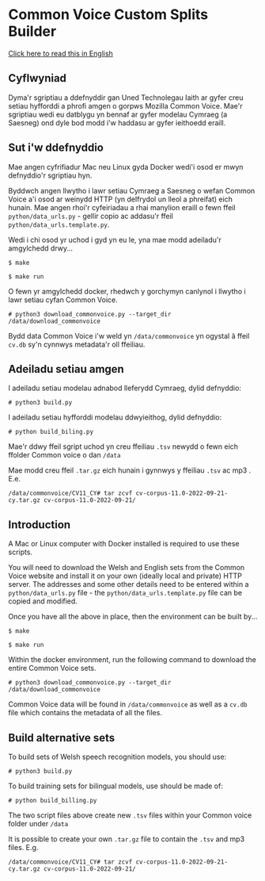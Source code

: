 # Common Voice Custom Splits Builder

[Click here to read this in English](#introduction)
## Cyflwyniad

Dyma'r sgriptiau a ddefnyddir gan Uned Technolegau Iaith ar gyfer creu setiau hyfforddi a phrofi amgen o gorpws Mozilla Common Voice. Mae'r sgriptiau wedi eu datblygu yn bennaf ar gyfer modelau Cymraeg (a Saesneg) ond dyle bod modd i'w haddasu ar gyfer ieithoedd eraill. 

## Sut i'w ddefnyddio

Mae angen cyfrifiadur Mac neu Linux gyda Docker wedi'i osod er mwyn defnyddio'r sgriptiau hyn. 

Byddwch angen llwytho i lawr setiau Cymraeg a Saesneg o wefan Common Voice a'i osod ar weinydd HTTP (yn delfrydol un lleol a phreifat) eich hunain. Mae angen rhoi'r cyfeiriadau a rhai manylion eraill o fewn ffeil `python/data_urls.py` - gellir copio ac addasu'r ffeil `python/data_urls.template.py`.

Wedi i chi osod yr uchod i gyd yn eu le, yna mae modd adeiladu'r amgylchedd drwy...

```shell
$ make

$ make run
```

O fewn yr amgylchedd docker, rhedwch y gorchymyn canlynol i llwytho i lawr setiau cyfan Common Voice. 

```shell
# python3 download_commonvoice.py --target_dir /data/download_commonvoice
```

Bydd data Common Voice i'w weld yn `/data/commonvoice` yn ogystal â ffeil `cv.db` sy'n cynnwys metadata'r oll ffeiliau. 



## Adeiladu setiau amgen

I adeiladu setiau modelau adnabod lleferydd Cymraeg, dylid defnyddio:

```shell
# python3 build.py
```

I adeiladu setiau hyfforddi modelau ddwyieithog, dylid defnyddio:

```shell
# python build_biling.py
```

Mae'r ddwy ffeil sgript uchod yn creu ffeiliau `.tsv` newydd o fewn eich ffolder Common voice o dan `/data` 

Mae modd creu ffeil `.tar.gz` eich hunain i gynnwys y ffeiliau `.tsv` ac mp3 . E.e. 

```shell
/data/commonvoice/CV11_CY# tar zcvf cv-corpus-11.0-2022-09-21-cy.tar.gz cv-corpus-11.0-2022-09-21/
```


## Introduction

A Mac or Linux computer with Docker installed is required to use these scripts.

You will need to download the Welsh and English sets from the Common Voice website and install it on your own (ideally local and private) HTTP server. The addresses and some other details need to be entered within a `python/data_urls.py` file - the `python/data_urls.template.py` file can be copied and modified.

Once you have all the above in place, then the environment can be built by...

```shell
$ make

$ make run
```

Within the docker environment, run the following command to download the entire Common Voice sets.

```shell
# python3 download_commonvoice.py --target_dir /data/download_commonvoice
```

Common Voice data will be found in `/data/commonvoice` as well as a `cv.db` file which contains the metadata of all the files.

## Build alternative sets

To build sets of Welsh speech recognition models, you should use:

```shell
# python3 build.py
```

To build training sets for bilingual models, use should be made of:

```shell
# python build_billing.py
```

The two script files above create new `.tsv` files within your Common voice folder under `/data`

It is possible to create your own `.tar.gz` file to contain the `.tsv` and mp3 files. E.g.

```shell
/data/commonvoice/CV11_CY# tar zcvf cv-corpus-11.0-2022-09-21-cy.tar.gz cv-corpus-11.0-2022-09-21/
```



